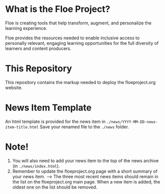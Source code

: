 What is the Floe Project?
=========================

Floe is creating tools that help transform, augment, and personalize the learning experience.

Floe provides the resources needed to enable inclusive access to personally relevant, engaging learning opportunities 
for the full diversity of learners and content producers. 


This Repository
===============

This repository contains the markup needed to deploy the floeproject.org website.


News Item Template
==================

An html template is provided for the news item in `./news/YYYY-MM-DD-news-item-title.html`
Save your renamed file to the `./news` folder.

Note!
=====
1. You will also need to add your news item to the top of the news archive (in `./news/index.html`).
2. Remember to update the floeproject.org page with a short summary of your news item.
--> The three most recent news items should remain in the list on the floeproject.org main page. When a new item is added, the oldest one on the list should be removed.